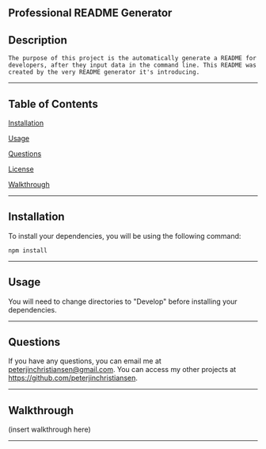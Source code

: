 
## Professional README Generator

## Description

    The purpose of this project is the automatically generate a README for developers, after they input data in the command line. This README was created by the very README generator it's introducing.

---
    

    
## Table of Contents

[Installation](#installation)

[Usage](#usage)





[Questions](#questions)

[License](#license)

[Walkthrough](#walkthrough)

---

    

## Installation

To install your dependencies, you will be using the following command:

    npm install

---

    


## Usage
    


 You will need to change directories to "Develop" before installing your dependencies.

---

    



    
## Questions

If you have any questions, you can email me at peterjinchristiansen@gmail.com. You can access my other projects at https://github.com/peterjinchristiansen.


---



## Walkthrough

(insert walkthrough here)

---
        
    